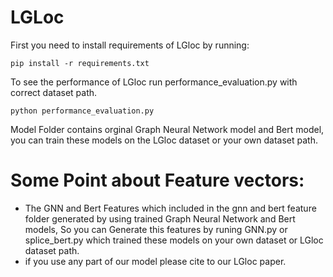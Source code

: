 # LGLoc
First you need to install requirements of LGloc by running:
```
pip install -r requirements.txt

```
To see the performance of LGloc run performance_evaluation.py with correct dataset path.

``` 
python performance_evaluation.py

```
Model Folder contains orginal Graph Neural Network model and Bert model, you can train these models on the LGloc dataset or your own dataset path.

# Some Point about Feature vectors:
- The GNN and Bert Features which included in the gnn and bert feature folder generated by using trained Graph Neural Network and Bert models, So you can Generate this features by runing GNN.py or splice_bert.py which trained these models on your own dataset or LGloc dataset path.
- if you use any part of our model please cite to our LGloc paper.
   
